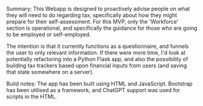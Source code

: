Summary:
This Webapp is designed to proactively advise people on what they will need to do regarding tax, specifically about how they might prepare for their self-assessment. For this MVP, only the 'Workforce' section is operational, and specifically the guidance for those who are going to be employed or self-employed.

The intention is that it currently functions as a questionnaire, and funnels the user to only relevant information. If there were more time, I'd look at potentially refactoring into a Python Flask app, and also the possibility of building tax trackers based upon financial inputs from users (and saving that state somewhere on a server).

Build notes:
The app has been built using HTML and JavaScript. Bootstrap has been utilised as a framework, and ChatGPT support was used for scripts in the HTML.
